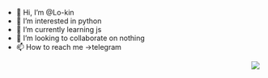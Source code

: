 - 👋 Hi, I’m @Lo-kin
- 👀 I’m interested in python
- 🌱 I’m currently learning js
- 💞️ I’m looking to collaborate on nothing
- 📫 How to reach me ->telegram

<img align="right" src="https://github-readme-stats.vercel.app/api?username=Lo-kin">

<!---
Lo-kin/Lo-kin is a ✨ special ✨ repository because its `README.md` (this file) appears on your GitHub profile.
You can click the Preview link to take a look at your changes.
--->

